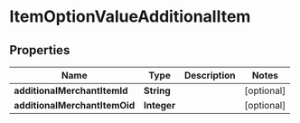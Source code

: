 
# ItemOptionValueAdditionalItem

## Properties
Name | Type | Description | Notes
------------ | ------------- | ------------- | -------------
**additionalMerchantItemId** | **String** |  |  [optional]
**additionalMerchantItemOid** | **Integer** |  |  [optional]



